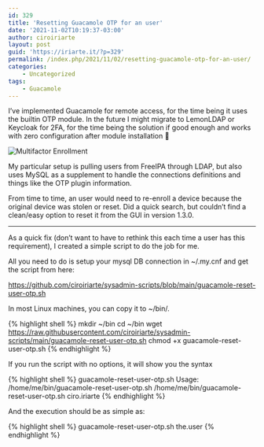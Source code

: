 ```yaml
---
id: 329
title: 'Resetting Guacamole OTP for an user'
date: '2021-11-02T10:19:37-03:00'
author: ciroiriarte
layout: post
guid: 'https://iriarte.it/?p=329'
permalink: /index.php/2021/11/02/resetting-guacamole-otp-for-an-user/
categories:
    - Uncategorized
tags:
    - Guacamole
---
```


I’ve implemented Guacamole for remote access, for the time being it uses the builtin OTP module. In the future I might migrate to LemonLDAP or Keycloak for 2FA, for the time being the solution if good enough and works with zero configuration after module installation 🙂

![Multifactor Enrollment](https://iriarte.it/wp-content/uploads/2022/01/totp-enroll.png)

My particular setup is pulling users from FreeIPA through LDAP, but also uses MySQL as a supplement to handle the connections definitions and things like the OTP plugin information.

From time to time, an user would need to re-enroll a device because the original device was stolen or reset. Did a quick search, but couldn’t find a clean/easy option to reset it from the GUI in version 1.3.0.

- - - - - -

As a quick fix (don’t want to have to rethink this each time a user has this requirement), I created a simple script to do the job for me.

All you need to do is setup your mysql DB connection in ~/.my.cnf and get the script from here:

<https://github.com/ciroiriarte/sysadmin-scripts/blob/main/guacamole-reset-user-otp.sh>

In most Linux machines, you can copy it to ~/bin/.

{% highlight shell %}
mkdir ~/bin
cd ~/bin
wget https://raw.githubusercontent.com/ciroiriarte/sysadmin-scripts/main/guacamole-reset-user-otp.sh
chmod +x guacamole-reset-user-otp.sh
{% endhighlight %}

If you run the script with no options, it will show you the syntax

{% highlight shell %}
guacamole-reset-user-otp.sh
Usage: /home/me/bin/guacamole-reset-user-otp.sh <username>
      /home/me/bin/guacamole-reset-user-otp.sh ciro.iriarte
{% endhighlight %}

And the execution should be as simple as:

{% highlight shell %}
guacamole-reset-user-otp.sh the.user
{% endhighlight %}
